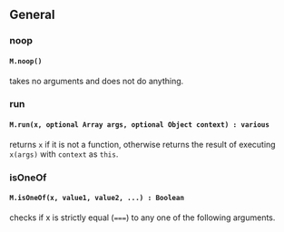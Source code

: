 ## General


### noop

#### `M.noop()`
takes no arguments and does not do anything.


### run

#### `M.run(x, optional Array args, optional Object context) : various`
returns `x` if it is not a function, otherwise returns the result of executing `x(args)` with `context` as `this`.


### isOneOf

#### `M.isOneOf(x, value1, value2, ...) : Boolean`
checks if x is strictly equal (`===`) to any one of the following arguments.
